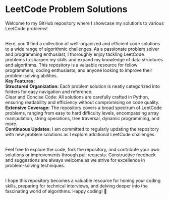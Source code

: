 # LeetCode Problem Solutions
Welcome to my GitHub repository where I showcase my solutions to various LeetCode problems! <br/><br/>

Here, you'll find a collection of well-organized and efficient code solutions to a wide range of algorithmic challenges. As a passionate problem solver and programming enthusiast, I thoroughly enjoy tackling LeetCode problems to sharpen my skills and expand my knowledge of data structures and algorithms. This repository is a valuable resource for fellow programmers, coding enthusiasts, and anyone looking to improve their problem-solving abilities.<br/>
**Key Features:** <br/>
**Structured Organization:** Each problem solution is neatly categorized into folders for easy navigation and reference.<br/>
Clear and Concise Code: All solutions are carefully crafted in Python, ensuring readability and efficiency without compromising on code quality.<br/>
**Extensive Coverage:** The repository covers a broad spectrum of LeetCode problems, ranging from easy to hard difficulty levels, encompassing array manipulation, string operations, tree traversal, dynamic programming, and more.<br/>
**Continuous Updates:** I am committed to regularly updating the repository with new problem solutions as I explore additional LeetCode challenges.<br/><br/>

Feel free to explore the code, fork the repository, and contribute your own solutions or improvements through pull requests. Constructive feedback and suggestions are always welcome as we strive for excellence in problem-solving techniques.<br/><br/>

I hope this repository becomes a valuable resource for honing your coding skills, preparing for technical interviews, and delving deeper into the fascinating world of algorithms. Happy coding! 🚀<br/>
